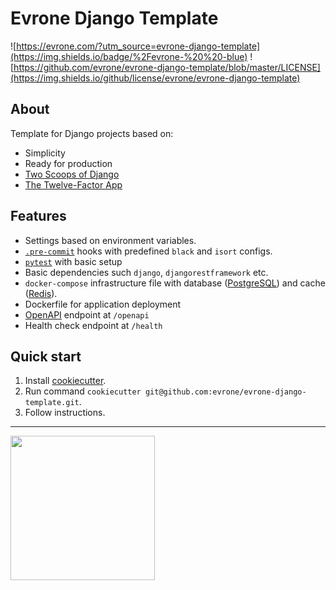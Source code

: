 # Evrone Django Template

![https://evrone.com/?utm_source=evrone-django-template](https://img.shields.io/badge/%2Fevrone-%20%20-blue) ![https://github.com/evrone/evrone-django-template/blob/master/LICENSE](https://img.shields.io/github/license/evrone/evrone-django-template)  


## About
Template for Django projects based on:
- Simplicity
- Ready for production
- [Two Scoops of Django](https://www.feldroy.com/books/two-scoops-of-django-3-x)
- [The Twelve-Factor App](https://12factor.net) 


## Features
- Settings based on environment variables.
- [`.pre-commit`](https://pre-commit.com) hooks with predefined `black` and `isort` configs.
- [`pytest`](https://docs.pytest.org/en/6.2.x/) with basic setup
- Basic dependencies such `django`, `djangorestframework` etc.
- `docker-compose` infrastructure file with database ([PostgreSQL](https://www.postgresql.org)) and cache ([Redis](https://redis.io)).
- Dockerfile for application deployment
- [OpenAPI](https://spec.openapis.org/oas/latest.html) endpoint at `/openapi`
- Health check endpoint at `/health`


## Quick start
1. Install [cookiecutter](https://github.com/cookiecutter/cookiecutter).
2. Run command `cookiecutter git@github.com:evrone/evrone-django-template.git`.
3. Follow instructions.

---

[<img src="https://evrone.com/logo/evrone-sponsored-logo.png" width=231>](https://evrone.com/?utm_source=evrone-django-template)